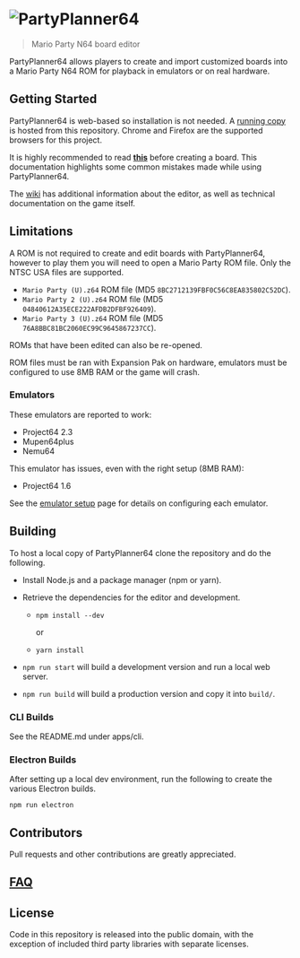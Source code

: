 # ![PartyPlanner64](http://i.imgur.com/ygEasfG.png)

> Mario Party N64 board editor

PartyPlanner64 allows players to create and import customized boards into a Mario Party N64 ROM for playback in emulators or on real hardware.

## Getting Started

PartyPlanner64 is web-based so installation is not needed. A [running copy](https://partyplanner64.github.io/PartyPlanner64) is hosted from this repository. Chrome and Firefox are the supported browsers for this project.

It is highly recommended to read [**this**](https://github.com/PartyPlanner64/PartyPlanner64/wiki/Creating-a-Board) before creating a board. This documentation highlights some common mistakes made while using PartyPlanner64.

The [wiki](https://github.com/PartyPlanner64/PartyPlanner64/wiki) has additional information about the editor, as well as technical documentation on the game itself.

## Limitations

A ROM is not required to create and edit boards with PartyPlanner64, however to play them you will need to open a Mario Party ROM file. Only the NTSC USA files are supported.

- `Mario Party (U).z64` ROM file (MD5 `8BC2712139FBF0C56C8EA835802C52DC`).
- `Mario Party 2 (U).z64` ROM file (MD5 `04840612A35ECE222AFDB2DFBF926409`).
- `Mario Party 3 (U).z64` ROM file (MD5 `76A8BBC81BC2060EC99C9645867237CC`).

ROMs that have been edited can also be re-opened.

ROM files must be ran with Expansion Pak on hardware, emulators must be configured to use 8MB RAM or the game will crash.

### Emulators

These emulators are reported to work:

- Project64 2.3
- Mupen64plus
- Nemu64

This emulator has issues, even with the right setup (8MB RAM):

- Project64 1.6

See the [emulator setup](https://github.com/PartyPlanner64/PartyPlanner64/wiki/Emulator-Setup) page for details on configuring each emulator.

## Building

To host a local copy of PartyPlanner64 clone the repository and do the following.

- Install Node.js and a package manager (npm or yarn).
- Retrieve the dependencies for the editor and development.

  - `npm install --dev`

    or

  - `yarn install`

- `npm run start` will build a development version and run a local web server.
- `npm run build` will build a production version and copy it into `build/`.

### CLI Builds

See the README.md under apps/cli.

### Electron Builds

After setting up a local dev environment, run the following to create the various Electron builds.

    npm run electron

## Contributors

Pull requests and other contributions are greatly appreciated.

## [FAQ](https://github.com/PartyPlanner64/PartyPlanner64/wiki/FAQ)

## License

Code in this repository is released into the public domain, with the exception of included third party libraries with separate licenses.
